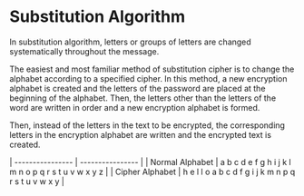 # Substitution Algorithm

In substitution algorithm, letters or groups of letters are changed systematically throughout the message.

The easiest and most familiar method of substitution cipher is to change the alphabet according to a specified cipher.
In this method, a new encryption alphabet is created and the letters of the password are placed at the beginning of the alphabet.
Then, the letters other than the letters of the word are written in order and a new encryption alphabet is formed.

Then, instead of the letters in the text to be encrypted, the corresponding letters in the encryption alphabet are written and the encrypted text is created.

| ---------------- | ---------------- |
| Normal Alphabet  | a b c d e f g h i j k l m n o p q r s t u v w x y z |
| Cipher Alphabet  | h e l l o a b c d f g i j k m n p q r s t u v w x y |
